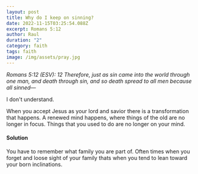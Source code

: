 ```yaml
---
layout: post
title: Why do I keep on sinning?
date: 2022-11-15T03:25:54.088Z
excerpt: Romans 5:12
author: Raul
duration: "2"
category: faith
tags: faith
image: /img/assets/pray.jpg
---
```

*Romans 5:12 (ESV): 12 Therefore, just as sin came into the world through one man, and death through sin, and so death spread to all men because all sinned—*

I﻿ don't understand.

W﻿hen you accept Jesus as your lord and savior there is a transformation that happens. A renewed mind happens, where things of the old are no longer in focus. Things that you used to do are no longer on your mind.

#### S﻿olution

Y﻿ou have to remember what family you are part of. Often times when you forget and loose sight of your family thats when you tend to lean toward your born inclinations.